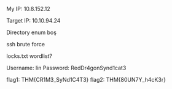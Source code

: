 My IP: 10.8.152.12

Target IP: 10.10.94.24

Directory enum boş

ssh brute force

locks.txt
wordlist?

Username: lin
Password: RedDr4gonSynd1cat3

flag1: THM{CR1M3_SyNd1C4T3}
flag2: THM{80UN7Y_h4cK3r}